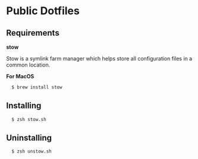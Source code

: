 # Public Dotfiles

## Requirements

**stow**

Stow is a symlink farm manager which helps store all configuration files in a common location. 

**For MacOS**
```zsh
  $ brew install stow
```

## Installing

```sh
  $ zsh stow.sh 
```

## Uninstalling 


```
  $ zsh unstow.sh
```

